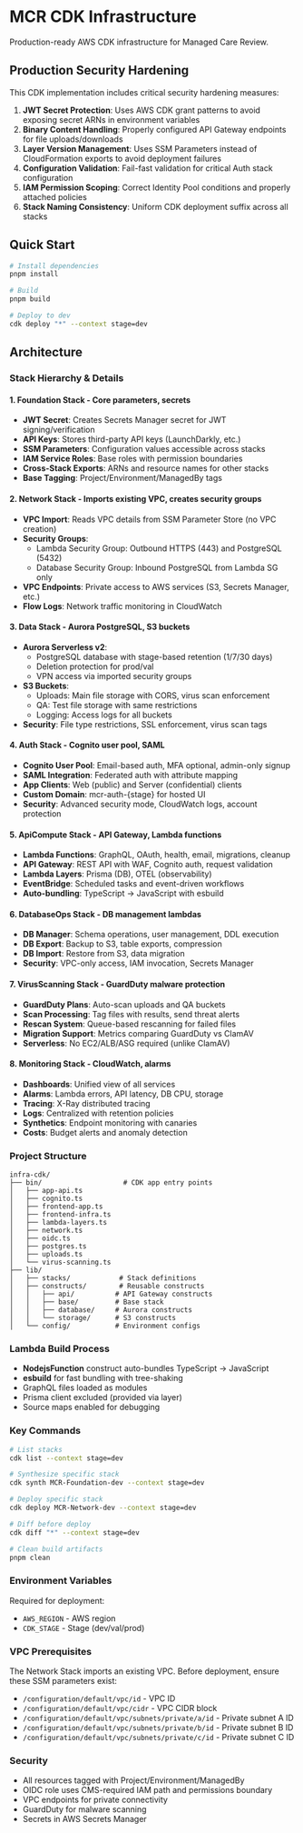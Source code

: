 # MCR CDK Infrastructure

Production-ready AWS CDK infrastructure for Managed Care Review.

## Production Security Hardening

This CDK implementation includes critical security hardening measures:

1. **JWT Secret Protection**: Uses AWS CDK grant patterns to avoid exposing secret ARNs in environment variables
2. **Binary Content Handling**: Properly configured API Gateway endpoints for file uploads/downloads
3. **Layer Version Management**: Uses SSM Parameters instead of CloudFormation exports to avoid deployment failures
4. **Configuration Validation**: Fail-fast validation for critical Auth stack configuration
5. **IAM Permission Scoping**: Correct Identity Pool conditions and properly attached policies
6. **Stack Naming Consistency**: Uniform CDK deployment suffix across all stacks

## Quick Start

```bash
# Install dependencies
pnpm install

# Build
pnpm build

# Deploy to dev
cdk deploy "*" --context stage=dev
```

## Architecture

### Stack Hierarchy & Details

#### 1. **Foundation Stack** - Core parameters, secrets

- **JWT Secret**: Creates Secrets Manager secret for JWT signing/verification
- **API Keys**: Stores third-party API keys (LaunchDarkly, etc.)
- **SSM Parameters**: Configuration values accessible across stacks
- **IAM Service Roles**: Base roles with permission boundaries
- **Cross-Stack Exports**: ARNs and resource names for other stacks
- **Base Tagging**: Project/Environment/ManagedBy tags

#### 2. **Network Stack** - Imports existing VPC, creates security groups

- **VPC Import**: Reads VPC details from SSM Parameter Store (no VPC creation)
- **Security Groups**:
    - Lambda Security Group: Outbound HTTPS (443) and PostgreSQL (5432)
    - Database Security Group: Inbound PostgreSQL from Lambda SG only
- **VPC Endpoints**: Private access to AWS services (S3, Secrets Manager, etc.)
- **Flow Logs**: Network traffic monitoring in CloudWatch

#### 3. **Data Stack** - Aurora PostgreSQL, S3 buckets

- **Aurora Serverless v2**:
    - PostgreSQL database with stage-based retention (1/7/30 days)
    - Deletion protection for prod/val
    - VPN access via imported security groups
- **S3 Buckets**:
    - Uploads: Main file storage with CORS, virus scan enforcement
    - QA: Test file storage with same restrictions
    - Logging: Access logs for all buckets
- **Security**: File type restrictions, SSL enforcement, virus scan tags

#### 4. **Auth Stack** - Cognito user pool, SAML

- **Cognito User Pool**: Email-based auth, MFA optional, admin-only signup
- **SAML Integration**: Federated auth with attribute mapping
- **App Clients**: Web (public) and Server (confidential) clients
- **Custom Domain**: mcr-auth-{stage} for hosted UI
- **Security**: Advanced security mode, CloudWatch logs, account protection

#### 5. **ApiCompute Stack** - API Gateway, Lambda functions

- **Lambda Functions**: GraphQL, OAuth, health, email, migrations, cleanup
- **API Gateway**: REST API with WAF, Cognito auth, request validation
- **Lambda Layers**: Prisma (DB), OTEL (observability)
- **EventBridge**: Scheduled tasks and event-driven workflows
- **Auto-bundling**: TypeScript → JavaScript with esbuild

#### 6. **DatabaseOps Stack** - DB management lambdas

- **DB Manager**: Schema operations, user management, DDL execution
- **DB Export**: Backup to S3, table exports, compression
- **DB Import**: Restore from S3, data migration
- **Security**: VPC-only access, IAM invocation, Secrets Manager

#### 7. **VirusScanning Stack** - GuardDuty malware protection

- **GuardDuty Plans**: Auto-scan uploads and QA buckets
- **Scan Processing**: Tag files with results, send threat alerts
- **Rescan System**: Queue-based rescanning for failed files
- **Migration Support**: Metrics comparing GuardDuty vs ClamAV
- **Serverless**: No EC2/ALB/ASG required (unlike ClamAV)

#### 8. **Monitoring Stack** - CloudWatch, alarms

- **Dashboards**: Unified view of all services
- **Alarms**: Lambda errors, API latency, DB CPU, storage
- **Tracing**: X-Ray distributed tracing
- **Logs**: Centralized with retention policies
- **Synthetics**: Endpoint monitoring with canaries
- **Costs**: Budget alerts and anomaly detection

### Project Structure

```
infra-cdk/
├── bin/                    # CDK app entry points
│   ├── app-api.ts
│   ├── cognito.ts
│   ├── frontend-app.ts
│   ├── frontend-infra.ts
│   ├── lambda-layers.ts
│   ├── network.ts
│   ├── oidc.ts
│   ├── postgres.ts
│   ├── uploads.ts
│   └── virus-scanning.ts
├── lib/
│   ├── stacks/            # Stack definitions
│   ├── constructs/        # Reusable constructs
│   │   ├── api/          # API Gateway constructs
│   │   ├── base/         # Base stack
│   │   ├── database/     # Aurora constructs
│   │   └── storage/      # S3 constructs
│   └── config/           # Environment configs
```

### Lambda Build Process

- **NodejsFunction** construct auto-bundles TypeScript → JavaScript
- **esbuild** for fast bundling with tree-shaking
- GraphQL files loaded as modules
- Prisma client excluded (provided via layer)
- Source maps enabled for debugging

### Key Commands

```bash
# List stacks
cdk list --context stage=dev

# Synthesize specific stack
cdk synth MCR-Foundation-dev --context stage=dev

# Deploy specific stack
cdk deploy MCR-Network-dev --context stage=dev

# Diff before deploy
cdk diff "*" --context stage=dev

# Clean build artifacts
pnpm clean
```

### Environment Variables

Required for deployment:

- `AWS_REGION` - AWS region
- `CDK_STAGE` - Stage (dev/val/prod)

### VPC Prerequisites

The Network Stack imports an existing VPC. Before deployment, ensure these SSM parameters exist:

- `/configuration/default/vpc/id` - VPC ID
- `/configuration/default/vpc/cidr` - VPC CIDR block
- `/configuration/default/vpc/subnets/private/a/id` - Private subnet A ID
- `/configuration/default/vpc/subnets/private/b/id` - Private subnet B ID
- `/configuration/default/vpc/subnets/private/c/id` - Private subnet C ID

### Security

- All resources tagged with Project/Environment/ManagedBy
- OIDC role uses CMS-required IAM path and permissions boundary
- VPC endpoints for private connectivity
- GuardDuty for malware scanning
- Secrets in AWS Secrets Manager
